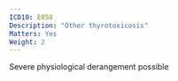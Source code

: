 ```yaml
---
ICD10: E058
Description: "Other thyrotoxicosis"
Matters: Yes
Weight: 2
---
```

Severe physiological derangement possible
